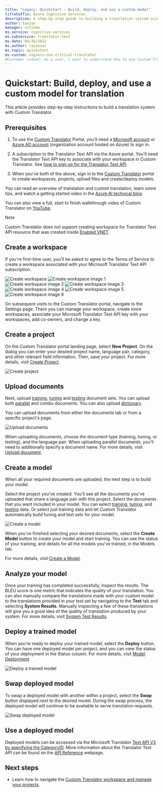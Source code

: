 ```yaml
---
title: "Legacy: Quickstart - Build, deploy, and use a custom model"
titleSuffix: Azure Cognitive Services
description: A step-by-step guide to building a translation system using the Custom Translator Legacy.
author: laujan
manager: nitinme
ms.service: cognitive-services
ms.subservice: translator-text
ms.date: 04/26/2022
ms.author: lajanuar
ms.topic: quickstart
ms.custom: cogserv-non-critical-translator
#Customer intent: As a user, I want to understand how to use Custom Translator so that I can build, deploy, and use a custom model for translation.
---
```

# Quickstart: Build, deploy, and use a custom model for translation

This article provides step-by-step instructions to build a translation system with Custom Translator.

## Prerequisites

1. To use the [Custom Translator](https://portal.customtranslator.azure.ai)
    Portal, you'll need a [Microsoft account](https://signup.live.com) or [Azure AD account](../../../active-directory/fundamentals/active-directory-whatis.md)
    (organization account hosted on Azure) to sign in.

2. A subscription to the Translator Text API via the Azure portal. You'll need the Translator Text API key to associate with your workspace in Custom Translator. See [how to sign up for the Translator Text API](../how-to-create-translator-resource.md).

3. When you've both of the above, sign in to the
    [Custom Translator](https://portal.customtranslator.azure.ai) portal to create workspaces, projects, upload files and create/deploy models.

You can read an overview of translation and custom translation, learn some tips, and watch a getting started video in the [Azure AI technical blog](https://techcommunity.microsoft.com/t5/azure-ai/customize-a-translation-to-make-sense-in-a-specific-context/ba-p/2811956). 

You can also view a full, start to finish walkthrough video of Custom Translator on [YouTube](https://www.youtube.com/watch?v=TykB6WDTkRc&t=3s).

>[!Note]
>Custom Translator does not support creating workspace for Translator Text API resource that was created inside [Enabled VNET](../../../api-management/api-management-using-with-vnet.md).

## Create a workspace

If you're first-time user, you'll be asked to agree to the Terms of Service to create a workspace associated with your Microsoft Translator Text API subscription.

![Create workspace](media/quickstart/terms-of-service.png)
![Create workspace image 1](media/quickstart/create-workspace-1.png)
![Create workspace image 2](media/quickstart/create-workspace-2.png)
![Create workspace image 3](media/quickstart/create-workspace-3.png)
![Create workspace image 4](media/quickstart/create-workspace-4.png)
![Create workspace image 5](media/quickstart/create-workspace-5.png)
![Create workspace image 6](media/quickstart/create-workspace-6.png)

On subsequent visits to the Custom Translator portal, navigate to the Settings page. There you can manage your workspace, create more workspaces, associate your Microsoft Translator Text API key with your workspaces, add co-owners, and change a key.

## Create a project

On the Custom Translator portal landing page, select **New Project**. On the dialog you can enter your desired project name, language pair, category, and other relevant field information. Then, save
your project. For more details, visit [Create Project](how-to-create-project.md).

![Create project](media/how-to/how-to-create-project.png)


## Upload documents

Next, upload [training](training-and-model.md#training-document-type-for-custom-translator), [tuning](training-and-model.md#tuning-document-type-for-custom-translator) and [testing](training-and-model.md#testing-dataset-for-custom-translator) document sets. You can upload both [parallel](what-are-parallel-documents.md) and combo documents. You can also upload [dictionary](what-is-dictionary.md).

You can upload documents from either the documents tab or from a specific
project's page.

![Upload documents](media/how-to/how-to-upload-1.png)

When uploading documents, choose the document type (training, tuning, or
testing), and the language pair. When uploading parallel documents, you'll need
to additionally specify a document name. For more details, visit [Upload document](how-to-upload-document.md).

## Create a model

When all your required documents are uploaded, the next step is to build your model.

Select the project you've created. You'll see all the documents you've uploaded
that share a language pair with this project. Select the documents that you want
included in your model. You can select [training](training-and-model.md#training-document-type-for-custom-translator),
[tuning](training-and-model.md#tuning-document-type-for-custom-translator), and [testing](training-and-model.md#testing-dataset-for-custom-translator) data. Or select just
training data and let Custom Translator automatically build tuning and test sets
for your model.

![Create a model](media/how-to/how-to-train-model-1.png)

When you've finished selecting your desired documents, select the **Create Model** button to
create your model and start training. You can see the status of your training,
and details for all the models you've trained, in the Models tab.

For more details, visit [Create a Model](how-to-train-model.md).

## Analyze your model

Once your training has completed successfully, inspect the results. The BLEU
score is one metric that indicates the quality of your translation. You can also
manually compare the translations made with your custom model to the
translations provided in your test set by navigating to the **Test** tab and selecting **System Results**. Manually inspecting a few of these translations will give you a good idea of the quality of translation produced by your system. For more details, visit [System Test Results](how-to-view-system-test-results.md).

## Deploy a trained model

When you're ready to deploy your trained model, select the **Deploy** button. You can have one deployed model per project, and you can view the status of your deployment in the Status column. For more details, visit [Model Deployment](how-to-view-system-test-results.md#deploy-a-model)

![Deploy a trained model](media/how-to/how-to-deploy.png)

## Swap deployed model

To swap a deployed model with another within a project, select the **Swap** button displayed next to the desired model. During the swap process, the deployed model will continue to be available to serve translation requests.

![Swap deployed model](media/how-to/how-to-swap-model.png)

## Use a deployed model

Deployed models can be accessed via the Microsoft Translator [Text API V3 by
specifying the CategoryID](../reference/v3-0-translate.md?tabs=curl). More information about the Translator Text API can
be found on the [API
Reference](../reference/v3-0-reference.md) webpage.

## Next steps

- Learn how to navigate the [Custom Translator workspace and manage your projects](workspace-and-project.md).
